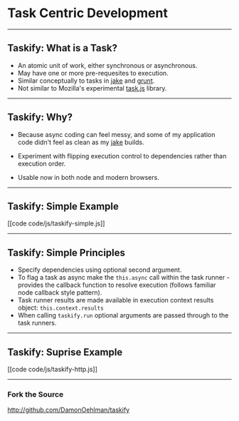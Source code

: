 # Task Centric Development

---

## Taskify: What is a Task?

- An atomic unit of work, either synchronous or asynchronous.
- May have one or more pre-requesites to execution.
- Similar conceptually to tasks in [jake](https://github.com/mde/jake) and [grunt](https://github.com/gruntjs/grunt).
- Not similar to Mozilla's experimental [task.js](https://taskjs.org) library.

---

## Taskify: Why?

- Because async coding can feel messy, and some of my application code didn't feel as clean as my [jake](https://github.com/mde/jake) builds.

- Experiment with flipping execution control to dependencies rather than execution order.

- Usable now in both node and modern browsers.

---

## Taskify: Simple Example

[[code code/js/taskify-simple.js]]

---

## Taskify: Simple Principles

- Specify dependencies using optional second argument.
- To flag a task as async make the `this.async` call within the task runner - provides the callback function to resolve execution (follows familiar node callback style pattern).
- Task runner results are made available in execution context results object: `this.context.results`
- When calling `taskify.run` optional arguments are passed through to the task runners.

---

## Taskify: Suprise Example

[[code code/js/taskify-http.js]]

---

### Fork the Source

<http://github.com/DamonOehlman/taskify>